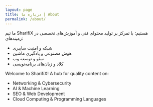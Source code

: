 ```yaml
---
layout: page
title: درباره ما | About
permalink: /about/
---
```


ما تیم SharifiX هستیم؛ با تمرکز بر تولید محتوای فنی و آموزش‌های تخصصی در زمینه‌های:

- شبکه و امنیت سایبری  
- هوش مصنوعی و یادگیری ماشین  
- سئو و توسعه وب  
- کلاد و زبان‌های برنامه‌نویسی  

Welcome to SharifiX! A hub for quality content on:
- Networking & Cybersecurity  
- AI & Machine Learning  
- SEO & Web Development  
- Cloud Computing & Programming Languages
